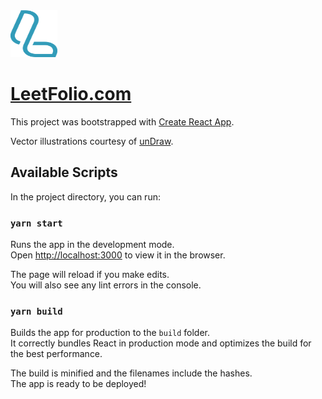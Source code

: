 <img src="https://github.com/JoHoop/leetfolio/blob/main/src/illustrations/leetfolio.svg" alt="LeetFolio Logo" width="75" height="75">

# [LeetFolio.com](https://leetfolio.com)

This project was bootstrapped with [Create React App](https://github.com/facebook/create-react-app).

Vector illustrations courtesy of [unDraw](https://undraw.co).

## Available Scripts

In the project directory, you can run:

### `yarn start`

Runs the app in the development mode.\
Open [http://localhost:3000](http://localhost:3000) to view it in the browser.

The page will reload if you make edits.\
You will also see any lint errors in the console.

### `yarn build`

Builds the app for production to the `build` folder.\
It correctly bundles React in production mode and optimizes the build for the best performance.

The build is minified and the filenames include the hashes.\
The app is ready to be deployed!
